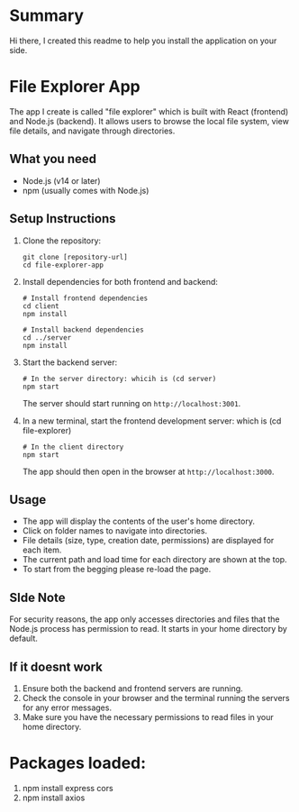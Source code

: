 # Summary
Hi there, I created this readme to help you install the application on your side. 

# File Explorer App

The app I create is called "file explorer" which is built with React (frontend) and Node.js (backend). It allows users to browse the local file system, view file details, and navigate through directories.

## What you need

- Node.js  (v14 or later)
- npm (usually comes with Node.js)

## Setup Instructions

1. Clone the repository:

   ```
   git clone [repository-url]
   cd file-explorer-app
   ```

2. Install dependencies for both frontend and backend:
   ```
   # Install frontend dependencies
   cd client
   npm install

   # Install backend dependencies
   cd ../server
   npm install
   ```

3. Start the backend server:
   ```
   # In the server directory: whicih is (cd server)
   npm start
   ```
   The server should start running on `http://localhost:3001`.

4. In a new terminal, start the frontend development server: which is (cd file-explorer)
   ```
   # In the client directory
   npm start
   ```
   The app should then open in the browser at `http://localhost:3000`.

## Usage

- The app will display the contents of the user's home directory.
- Click on folder names to navigate into directories.
- File details (size, type, creation date, permissions) are displayed for each item.
- The current path and load time for each directory are shown at the top.
- To start from the begging please re-load the page.

## SIde Note

For security reasons, the app only accesses directories and files that the Node.js process has permission to read. It starts in your home directory by default.

## If it doesnt work

1. Ensure both the backend and frontend servers are running.
2. Check the console in your browser and the terminal running the servers for any error messages.
3. Make sure you have the necessary permissions to read files in your home directory.


# Packages loaded:
1. npm install express cors 
2. npm install axios